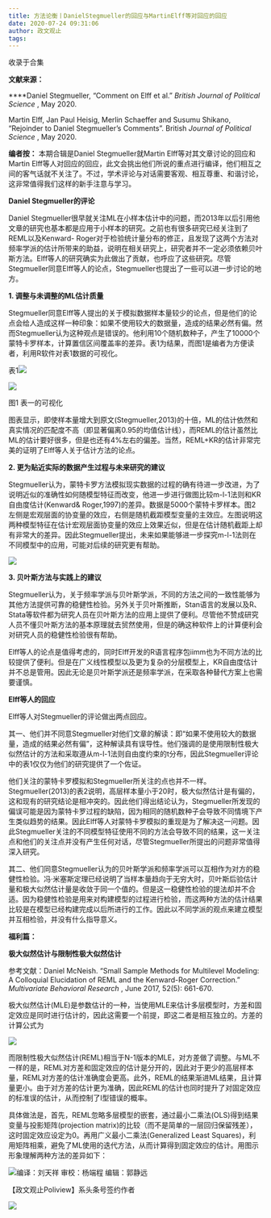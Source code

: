 ```yaml
---
title: 方法论衡丨DanielStegmueller的回应与MartinElff等对回应的回应
date: 2020-07-24 09:31:06
author: 政文观止
tags: 
---
```



收录于合集

**文献来源：**

 ****Daniel Stegmueller, “Comment on Elff et al.” _British Journal of
Political Science_ , May 2020.  

Martin Elff, Jan Paul Heisig, Merlin Schaeffer and Susumu Shikano, “Rejoinder
to Daniel Stegmueller’s Comments”. British _Journal of Political Science_ ,
May 2020.

  

 **编者按：** 本期合辑是Daniel Stegmueller就Martin Elff等对其文章讨论的回应和Martin
Elff等人对回应的回应，此文会挑出他们所说的重点进行编译，他们相互之间的客气话就不关注了。不过，学术评论与对话需要客观、相互尊重、和谐讨论，这非常值得我们这样的新手注意与学习。

  

  
  

  

  

  

 **Daniel Stegmueller的评论**  

  

Daniel
Stegmueller很早就关注ML在小样本估计中的问题，而2013年以后引用他文章的研究也基本都是应用于小样本的研究。之前也有很多研究已经关注到了REML以及Kenward-
Roger对于检验统计量分布的修正，且发现了这两个方法对频率学派的估计所带来的助益，说明在相关研究上，研究者并不一定必须依赖贝叶斯方法。Elff等人的研究确实为此做出了贡献，也呼应了这些研究。尽管Stegmueller同意Elff等人的论点，Stegmueller也提出了一些可以进一步讨论的地方。

 **1\. 调整与未调整的ML估计质量**

  

Stegmueller同意Elff等人提出的关于模拟数据样本量较少的论点，但是他们的论点会给人造成这样一种印象：如果不使用较大的数据量，造成的结果必然有偏。然而Stegmueller认为这种观点是错误的。他利用10个随机数种子，产生了10000个蒙特卡罗样本，计算置信区间覆盖率的差异。表1为结果，而图1是编者为方便读者，利用R软件对表1数据的可视化。

  

表1![](/images/270/2.jpeg)

  

![](/images/270/3.jpeg)

图1 表一的可视化  

  

图表显示，即使样本量增大到原文(Stegmueller,2013)的十倍，ML的估计依然和真实情况的匹配度不高（即显著偏离0.95的均值估计线），而REML的估计虽然比ML的估计要好很多，但是也还有4%左右的偏差。当然，REML+KR的估计非常完美的证明了Elff等人关于估计方法的论点。

  

 **2\. 更为贴近实际的数据产生过程与未来研究的建议**

  

Stegmueller认为，蒙特卡罗方法模拟现实数据的过程的确有待进一步改进，为了说明近似的准确性如何随模型特征而改变，他进一步进行做图比较m-l-1法则和KR自由度估计(Kenward&
Roger,1997)的差异。数据是5000个蒙特卡罗样本。图2左侧是宏观层面的协变量的效应，右侧是随机截距模型变量的主效应。左图说明这两种模型特征在估计宏观层面协变量的效应上效果近似，但是在估计随机截距上却有非常大的差异。因此Stegmueller提出，未来如果能够进一步探究m-l-1法则在不同模型中的应用，可能对后续的研究更有帮助。

  

![](/images/270/4.png)

  

 **3\. 贝叶斯方法与实践上的建议**

  

Stegmueller认为，关于频率学派与贝叶斯学派，不同的方法之间的一致性能够为其他方法提供可靠的稳健性检验。另外关于贝叶斯推断，Stan语言的发展以及R、Stata等软件都为研究人员在贝叶斯方法的应用上提供了便利。尽管他不赞成研究人员不懂贝叶斯方法的基本原理就去贸然使用，但是的确这种软件上的计算便利会对研究人员的稳健性检验很有帮助。  

Elff等人的论点是值得考虑的，同时Elff开发的R语言程序包iimm也为不同方法的比较提供了便利。但是在广义线性模型以及更为复杂的分层模型上，KR自由度估计并不总是管用。因此无论是贝叶斯学派还是频率学派，在采取各种替代方案上也需要谨慎。

  

  

 **Elff等人的回应**

  

Elff等人对Stegmueller的评论做出两点回应。

  

其一、他们并不同意Stegmueller对他们文章的解读：即“如果不使用较大的数据量，造成的结果必然有偏”，这种解读具有误导性。他们强调的是使用限制性极大似然估计的方法和采取遵从m-l-1法则自由度约束的t分布，因此Stegmueller评论中的表1仅仅为他们的研究提供了一个佐证。

  

他们关注的蒙特卡罗模拟和Stegmueller所关注的点也并不一样。Stegmueller(2013)的表2说明，高层样本量小于20时，极大似然估计是有偏的，这和现有的研究结论是相冲突的。因此他们得出结论认为，Stegmueller所发现的偏误可能是因为蒙特卡罗过程的缺陷，因为相同的随机数种子会导致不同情境下产生类似趋势的结果。因此Elff等人对蒙特卡罗模拟的重现是为了解决这一问题。因此Stegmueller关注的不同模型特征使用不同的方法会导致不同的结果，这一关注点和他们的关注点并没有产生任何对话，尽管Stegmueller所提出的问题非常值得深入研究。

  

其二、他们同意Stegmueller认为的贝叶斯学派和频率学派可以互相作为对方的稳健性检验。冯·米塞斯定理已经说明了当样本量趋向于无穷大时，贝叶斯后验估计量和极大似然估计量是收敛于同一个值的。但是这一稳健性检验的提法却并不合适。因为稳健性检验是用来对构建模型的过程进行检验，而这两种方法的估计结果比较是在模型已经构建完成以后所进行的工作。因此以不同学派的观点来建立模型并互相检验，并没有什么指导意义。

  

  

 **福利篇：**

 **极大似然估计与限制性极大似然估计**  

  

参考文献：Daniel McNeish. “Small Sample Methods for Multilevel Modeling: A
Colloquial Elucidation of REML and the Kenward-Roger Correction.”
_Multivariate Behavioral Research_ , June 2017, 52(5): 661-670.  

  

极大似然估计(MLE)是参数估计的一种，当使用MLE来估计多层模型时，方差和固定效应是同时进行估计的，因此这需要一个前提，即这二者是相互独立的。方差的计算公式为

![](/images/270/5.png)

而限制性极大似然估计(REML)相当于N-1版本的MLE，对方差做了调整。与ML不一样的是，REML对方差和固定效应的估计是分开的，因此对于更少的高层样本量，REML对方差的估计准确度会更高。此外，REML的结果渐进ML结果，且计算量更小。由于对方差的估计更为准确，因此REML的估计也同时提升了对固定效应的标准误的估计，从而控制了I型错误的概率。

  

具体做法是，首先，REML忽略多层模型的嵌套，通过最小二乘法(OLS)得到结果变量与投影矩阵(projection
matrix)的比较（而不是简单的一层回归保留残差），这时固定效应设定为0。再用广义最小二乘法(Generalized Least
Squares)，利用矩阵相乘，避免了ML使用的迭代方法，从而计算得到固定效应的估计。用图示形象理解两种方法的差异如下：

![](/images/270/6.png)编译：刘天祥 审校：杨端程 编辑：郭静远

【政文观止Poliview】系头条号签约作者

  

![](/images/270/7.jpeg)

  

